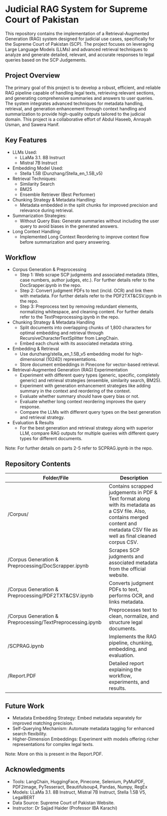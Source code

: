 # **Judicial RAG System for Supreme Court of Pakistan**
This repository contains the implementation of a Retrieval-Augmented Generation (RAG) system designed for judicial use cases, specifically for the Supreme Court of Pakistan (SCP). The project focuses on leveraging Large Language Models (LLMs) and advanced retrieval techniques to analyze and generate detailed, relevant, and accurate responses to legal queries based on the SCP Judgements.

## **Project Overview**
The primary goal of this project is to develop a robust, efficient, and reliable RAG pipeline capable of handling legal texts, retrieving relevant sections, and generating comprehensive summaries and answers to user queries. The system integrates advanced techniques for metadata handling, retrieval, and generation enhancement through context handling and summarization to provide high-quality outputs tailored to the judicial domain. This project is a collaborative effort of Abdul Haseeb, Annayah Usman, and Sawera Hanif.

## **Key Features**
* LLMs Used:
  * LLaMa 3.1. 8B Instruct
  * Mistral 7B Instruct
* Embedding Model Used:
  * Stella 1.5B (Dunzhang/Stella_en_1.5B_v5)
* Retrieval Techniques:
  * Similarity Search
  * BM25
  * Ensemble Retriever (Best Performer)
* Chunking Strategy & Metadata Handling:
  * Metadata embedded in the split chunks for improved precision and relevance during retrieval.
* Summarization Strategies:
  * Without Query Bias: Generate summaries without including the user query to avoid biases in the generated answers.
* Long Context Handling:
  * Implemented Long Context Reordering to improve context flow before summarization and query answering.

## **Workflow**
* Corpus Generation & Preprocessing
  * Step 1: Web scrape SCP judgments and associated metadata (titles, case numbers, author judges, etc.). For further details refer to the DocSrapper.ipynb in the repo.
  * Step 2: Convert judgment PDFs to text (incld. OCR) and link them with metadata. For further details refer to the PDF2TXT&CSV.ipynb in the repo.
  * Step 3: Preprocess text by removing redundant elements, normalizing whitespace, and cleaning content. For further details refer to the TextPreprocessing.ipynb in the repo.
* Chunking Strategy & Metadata Handling
  * Split documents into overlapping chunks of 1,800 characters for optimal embedding and retrieval through RecursiveCharacterTextSplitter from LangChain.
  * Embed each chunk with its associated metadata string.
* Embedding & Retrieval
  * Use dunzhang/stella_en_1.5B_v5 embedding model for high-dimensional (1024D) representations.
  * Store document embeddings in Pinecone for vector-based retrieval.
* Retrieval-Augmented Generation (RAG) Experimentation
  * Experiment with different query types (generic, specific, completely generic) and retrieval strategies (ensemble, similarity search, BM25).
  * Experiment with generation enhancement strategies like adding summary in the context and reordering of the context.
  * Evaluate whether summary should have query bias or not.
  * Evaluate whether long context reordering improves the query response.
  * Compare the LLMs with different query types on the best generation and retrieval strategy.
* Evaluation & Results
  * For the best generation and retrieval strategy along with superior LLM, compare RAG outputs for multiple queries with different query types for different documents.

Note: For further details on parts 2-5 refer to SCPRAG.ipynb in the repo.

## **Repository Contents**
| Folder/File                                          | Description                                                                                                                            |
| ---------------------------------------------------- | -------------------------------------------------------------------------------------------------------------------------------------- |
| /Corpus/ | Contains scrapped judgements in PDF & Text format along with its metadata as a CSV file. Also, contains merged content and metadata CSV file as well as final cleaned corpus CSV. |
| /Corpus Generation & Preprocessing/DocScrapper.ipynb | Scrapes SCP judgments and associated metadata from the official website.     |
| /Corpus Generation & Preprocessing/PDF2TXT&CSV.ipynb | Converts judgment PDFs to text, performs OCR, and links metadata.     |
| /Corpus Generation & Preprocessing/TextPreprocessing.ipynb | Preprocesses text to clean, normalize, and structure legal documents.     |
| /SCPRAG.ipynb | Implements the RAG pipeline, chunking, embedding, and evaluation.     |
| /Report.PDF    | Detailed report explaining the workflow, experiments, and results.    |

## **Future Work**
* Metadata Embedding Strategy: Embed metadata separately for improved matching precision.
* Self-Querying Mechanism: Automate metadata tagging for enhanced search flexibility.
* Higher-Dimension Embeddings: Experiment with models offering richer representations for complex legal texts.

Note: More on this is present in the Report.PDF.

## **Acknowledgments**
* Tools: LangChain, HuggingFace, Pinecone, Selenium, PyMuPDF, PDF2image, PyTesseract, Beautifulsoup4, Pandas, Numpy, RegEx
* Models: LLaMa 3.1. 8B Instruct, Mistral 7B Instruct, Stella 1.5B V5, LegalBERT
* Data Source: Supreme Court of Pakistan Website.
* Instructor: Dr Sajjad Haider (Professor IBA Karachi)
